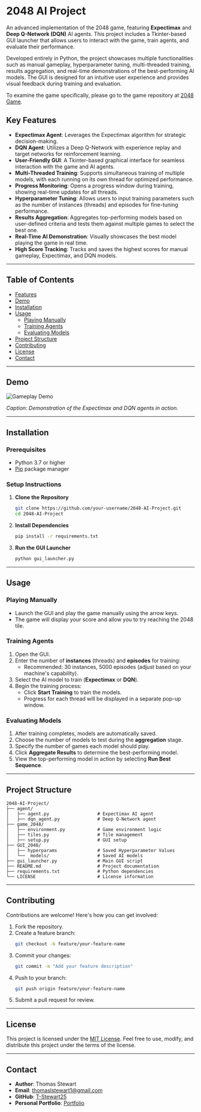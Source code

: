 # **2048 AI Project**

An advanced implementation of the 2048 game, featuring **Expectimax** and **Deep Q-Network (DQN)** AI agents. This project includes a Tkinter-based GUI launcher that allows users to interact with the game, train agents, and evaluate their performance.

Developed entirely in Python, the project showcases multiple functionalities such as manual gameplay, hyperparameter tuning, multi-threaded training, results aggregation, and real-time demonstrations of the best-performing AI models. The GUI is designed for an intuitive user experience and provides visual feedback during training and evaluation.

To examine the game specifically, please go to the game repository at [2048 Game](https://github.com/T-Stewart25/2048-Game).

## **Key Features**

- **Expectimax Agent**: Leverages the Expectimax algorithm for strategic decision-making.
- **DQN Agent**: Utilizes a Deep Q-Network with experience replay and target networks for reinforcement learning.
- **User-Friendly GUI**: A Tkinter-based graphical interface for seamless interaction with the game and AI agents.
- **Multi-Threaded Training**: Supports simultaneous training of multiple models, with each running on its own thread for optimized performance.
- **Progress Monitoring**: Opens a progress window during training, showing real-time updates for all threads.
- **Hyperparameter Tuning**: Allows users to input training parameters such as the number of instances (threads) and episodes for fine-tuning performance.
- **Results Aggregation**: Aggregates top-performing models based on user-defined criteria and tests them against multiple games to select the best one.
- **Real-Time AI Demonstration**: Visually showcases the best model playing the game in real time.
- **High Score Tracking**: Tracks and saves the highest scores for manual gameplay, Expectimax, and DQN models.

---

## **Table of Contents**

- [Features](#key-features)
- [Demo](#demo)
- [Installation](#installation)
- [Usage](#usage)
  - [Playing Manually](#playing-manually)
  - [Training Agents](#training-agents)
  - [Evaluating Models](#evaluating-models)
- [Project Structure](#project-structure)
- [Contributing](#contributing)
- [License](#license)
- [Contact](#contact)

---

## **Demo**

![Gameplay Demo](https://your-image-link.com/demo.gif)

*Caption: Demonstration of the Expectimax and DQN agents in action.*

---

## **Installation**

### **Prerequisites**
- Python 3.7 or higher
- [Pip](https://pip.pypa.io/en/stable/) package manager

### **Setup Instructions**

1. **Clone the Repository**
   ```bash
   git clone https://github.com/your-username/2048-AI-Project.git
   cd 2048-AI-Project
   ```

2. **Install Dependencies**
   ```bash
   pip install -r requirements.txt
   ```

3. **Run the GUI Launcher**
   ```bash
   python gui_launcher.py
   ```

---

## **Usage**

### **Playing Manually**
- Launch the GUI and play the game manually using the arrow keys.
- The game will display your score and allow you to try reaching the 2048 tile.

### **Training Agents**
1. Open the GUI.
2. Enter the number of **instances** (threads) and **episodes** for training:
   - Recommended: 30 instances, 5000 episodes (adjust based on your machine's capability).
3. Select the AI model to train (**Expectimax** or **DQN**).
4. Begin the training process:
   - Click **Start Training** to train the models.
   - Progress for each thread will be displayed in a separate pop-up window.

### **Evaluating Models**
1. After training completes, models are automatically saved.
2. Choose the number of models to test during the **aggregation** stage.
3. Specify the number of games each model should play.
4. Click **Aggregate Results** to determine the best-performing model.
5. View the top-performing model in action by selecting **Run Best Sequence**.

---

## **Project Structure**

```
2048-AI-Project/
├── agent/
│   ├── agent.py                  # Expectimax AI agent
│   ├── dqn_agent.py              # Deep Q-Network agent
├── game_2048/
│   ├── environment.py            # Game environment logic
│   ├── tiles.py                  # Tile management
│   ├── setup.py                  # GUI setup
├── GUI_2048/
│   ├── hyperparams               # Saved Hyperparameter Values
│   └──  models/                  # Saved AI models
├── gui_launcher.py               # Main GUI script
├── README.md                     # Project documentation
├── requirements.txt              # Python dependencies
└── LICENSE                       # License information
```

---

## **Contributing**

Contributions are welcome! Here's how you can get involved:
1. Fork the repository.
2. Create a feature branch:
   ```bash
   git checkout -b feature/your-feature-name
   ```
3. Commit your changes:
   ```bash
   git commit -m "Add your feature description"
   ```
4. Push to your branch:
   ```bash
   git push origin feature/your-feature-name
   ```
5. Submit a pull request for review.

---

## **License**

This project is licensed under the [MIT License](LICENSE). Feel free to use, modify, and distribute this project under the terms of the license.

---

## **Contact**

- **Author**: Thomas Stewart
- **Email**: thomaslstewart1@gmail.com
- **GitHub**: [T-Stewart25](https://github.com/T-Stewart25)
- **Personal Portfolio**: [Portfolio](https://thomasstewartpersonal.com)
